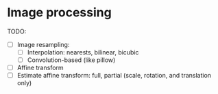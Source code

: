 # Image processing

TODO:

- [ ] Image resampling:
    - [ ] Interpolation: nearests, bilinear, bicubic
    - [ ] Convolution-based (like pillow)
- [ ] Affine transform
- [ ] Estimate affine transform: full, partial (scale, rotation, and translation only)
